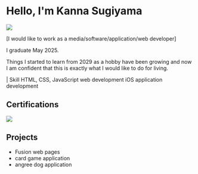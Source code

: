 # Hello, I'm Kanna Sugiyama
<a href="https://linkedin.com"><img src="linkedin.com/in/kanna-sugiyama-288026282" /></a>

[I would like to work as a media/software/application/web developer]

I graduate May 2025.

Things I started to learn from 2029 as a hobby have been growing and now I am confident that this is exactly what I would like to do for living.


| Skill
HTML, CSS, JavaScript
web development
iOS application development




## Certifications
<div>
<img src="https://img.shields.io/badge/-ITIL%20Foundation-000080?style=for-the-badge&logo=itil&logoColor=white" />
</div>


## Projects
- Fusion web pages
- card game application
- angree dog application
